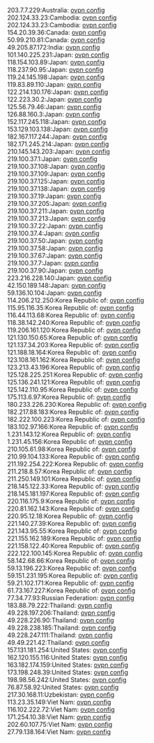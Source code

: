 203.7.7.229:Australia: [ovpn config](vpn/203_7_7_229.ovpn)  
202.124.33.23:Cambodia: [ovpn config](vpn/202_124_33_23.ovpn)  
202.124.33.23:Cambodia: [ovpn config](vpn/202_124_33_23.ovpn)  
154.20.39.36:Canada: [ovpn config](vpn/154_20_39_36.ovpn)  
50.99.210.81:Canada: [ovpn config](vpn/50_99_210_81.ovpn)  
49.205.87.172:India: [ovpn config](vpn/49_205_87_172.ovpn)  
101.140.225.231:Japan: [ovpn config](vpn/101_140_225_231.ovpn)  
118.154.103.89:Japan: [ovpn config](vpn/118_154_103_89.ovpn)  
118.237.90.95:Japan: [ovpn config](vpn/118_237_90_95.ovpn)  
119.24.145.198:Japan: [ovpn config](vpn/119_24_145_198.ovpn)  
119.83.89.110:Japan: [ovpn config](vpn/119_83_89_110.ovpn)  
122.214.130.176:Japan: [ovpn config](vpn/122_214_130_176.ovpn)  
122.223.30.2:Japan: [ovpn config](vpn/122_223_30_2.ovpn)  
125.56.79.46:Japan: [ovpn config](vpn/125_56_79_46.ovpn)  
126.88.160.3:Japan: [ovpn config](vpn/126_88_160_3.ovpn)  
152.117.245.118:Japan: [ovpn config](vpn/152_117_245_118.ovpn)  
153.129.103.138:Japan: [ovpn config](vpn/153_129_103_138.ovpn)  
182.167.117.244:Japan: [ovpn config](vpn/182_167_117_244.ovpn)  
182.171.245.214:Japan: [ovpn config](vpn/182_171_245_214.ovpn)  
210.145.143.203:Japan: [ovpn config](vpn/210_145_143_203.ovpn)  
219.100.37.1:Japan: [ovpn config](vpn/219_100_37_1.ovpn)  
219.100.37.108:Japan: [ovpn config](vpn/219_100_37_108.ovpn)  
219.100.37.109:Japan: [ovpn config](vpn/219_100_37_109.ovpn)  
219.100.37.125:Japan: [ovpn config](vpn/219_100_37_125.ovpn)  
219.100.37.138:Japan: [ovpn config](vpn/219_100_37_138.ovpn)  
219.100.37.19:Japan: [ovpn config](vpn/219_100_37_19.ovpn)  
219.100.37.205:Japan: [ovpn config](vpn/219_100_37_205.ovpn)  
219.100.37.211:Japan: [ovpn config](vpn/219_100_37_211.ovpn)  
219.100.37.213:Japan: [ovpn config](vpn/219_100_37_213.ovpn)  
219.100.37.22:Japan: [ovpn config](vpn/219_100_37_22.ovpn)  
219.100.37.4:Japan: [ovpn config](vpn/219_100_37_4.ovpn)  
219.100.37.50:Japan: [ovpn config](vpn/219_100_37_50.ovpn)  
219.100.37.58:Japan: [ovpn config](vpn/219_100_37_58.ovpn)  
219.100.37.67:Japan: [ovpn config](vpn/219_100_37_67.ovpn)  
219.100.37.7:Japan: [ovpn config](vpn/219_100_37_7.ovpn)  
219.100.37.90:Japan: [ovpn config](vpn/219_100_37_90.ovpn)  
223.216.228.140:Japan: [ovpn config](vpn/223_216_228_140.ovpn)  
42.150.189.148:Japan: [ovpn config](vpn/42_150_189_148.ovpn)  
59.136.10.104:Japan: [ovpn config](vpn/59_136_10_104.ovpn)  
114.206.212.250:Korea Republic of: [ovpn config](vpn/114_206_212_250.ovpn)  
115.95.116.35:Korea Republic of: [ovpn config](vpn/115_95_116_35.ovpn)  
116.44.113.68:Korea Republic of: [ovpn config](vpn/116_44_113_68.ovpn)  
118.38.142.240:Korea Republic of: [ovpn config](vpn/118_38_142_240.ovpn)  
119.206.161.120:Korea Republic of: [ovpn config](vpn/119_206_161_120.ovpn)  
121.130.150.65:Korea Republic of: [ovpn config](vpn/121_130_150_65.ovpn)  
121.137.34.203:Korea Republic of: [ovpn config](vpn/121_137_34_203.ovpn)  
121.188.18.164:Korea Republic of: [ovpn config](vpn/121_188_18_164.ovpn)  
123.108.161.162:Korea Republic of: [ovpn config](vpn/123_108_161_162.ovpn)  
123.213.43.196:Korea Republic of: [ovpn config](vpn/123_213_43_196.ovpn)  
125.128.225.251:Korea Republic of: [ovpn config](vpn/125_128_225_251.ovpn)  
125.136.241.121:Korea Republic of: [ovpn config](vpn/125_136_241_121.ovpn)  
125.142.110.95:Korea Republic of: [ovpn config](vpn/125_142_110_95.ovpn)  
175.113.6.97:Korea Republic of: [ovpn config](vpn/175_113_6_97.ovpn)  
180.233.226.230:Korea Republic of: [ovpn config](vpn/180_233_226_230.ovpn)  
182.217.88.183:Korea Republic of: [ovpn config](vpn/182_217_88_183.ovpn)  
182.222.100.223:Korea Republic of: [ovpn config](vpn/182_222_100_223.ovpn)  
183.102.97.166:Korea Republic of: [ovpn config](vpn/183_102_97_166.ovpn)  
1.231.143.12:Korea Republic of: [ovpn config](vpn/1_231_143_12.ovpn)  
1.231.45.156:Korea Republic of: [ovpn config](vpn/1_231_45_156.ovpn)  
210.105.61.98:Korea Republic of: [ovpn config](vpn/210_105_61_98.ovpn)  
210.99.104.133:Korea Republic of: [ovpn config](vpn/210_99_104_133.ovpn)  
211.192.254.222:Korea Republic of: [ovpn config](vpn/211_192_254_222.ovpn)  
211.218.8.57:Korea Republic of: [ovpn config](vpn/211_218_8_57.ovpn)  
211.250.149.101:Korea Republic of: [ovpn config](vpn/211_250_149_101.ovpn)  
218.145.122.33:Korea Republic of: [ovpn config](vpn/218_145_122_33.ovpn)  
218.145.181.197:Korea Republic of: [ovpn config](vpn/218_145_181_197.ovpn)  
220.116.175.9:Korea Republic of: [ovpn config](vpn/220_116_175_9.ovpn)  
220.81.162.143:Korea Republic of: [ovpn config](vpn/220_81_162_143.ovpn)  
220.95.12.18:Korea Republic of: [ovpn config](vpn/220_95_12_18.ovpn)  
221.140.27.39:Korea Republic of: [ovpn config](vpn/221_140_27_39.ovpn)  
221.143.95.55:Korea Republic of: [ovpn config](vpn/221_143_95_55.ovpn)  
221.155.162.189:Korea Republic of: [ovpn config](vpn/221_155_162_189.ovpn)  
221.158.122.40:Korea Republic of: [ovpn config](vpn/221_158_122_40.ovpn)  
222.122.100.145:Korea Republic of: [ovpn config](vpn/222_122_100_145.ovpn)  
58.142.68.66:Korea Republic of: [ovpn config](vpn/58_142_68_66.ovpn)  
59.13.196.223:Korea Republic of: [ovpn config](vpn/59_13_196_223.ovpn)  
59.151.231.195:Korea Republic of: [ovpn config](vpn/59_151_231_195.ovpn)  
59.21.102.171:Korea Republic of: [ovpn config](vpn/59_21_102_171.ovpn)  
61.73.167.227:Korea Republic of: [ovpn config](vpn/61_73_167_227.ovpn)  
77.34.77.93:Russian Federation: [ovpn config](vpn/77_34_77_93.ovpn)  
183.88.79.222:Thailand: [ovpn config](vpn/183_88_79_222.ovpn)  
49.228.197.206:Thailand: [ovpn config](vpn/49_228_197_206.ovpn)  
49.228.226.90:Thailand: [ovpn config](vpn/49_228_226_90.ovpn)  
49.228.238.185:Thailand: [ovpn config](vpn/49_228_238_185.ovpn)  
49.228.247.111:Thailand: [ovpn config](vpn/49_228_247_111.ovpn)  
49.49.221.42:Thailand: [ovpn config](vpn/49_49_221_42.ovpn)  
157.131.181.254:United States: [ovpn config](vpn/157_131_181_254.ovpn)  
162.120.155.116:United States: [ovpn config](vpn/162_120_155_116.ovpn)  
163.182.174.159:United States: [ovpn config](vpn/163_182_174_159.ovpn)  
173.198.248.39:United States: [ovpn config](vpn/173_198_248_39.ovpn)  
198.98.56.242:United States: [ovpn config](vpn/198_98_56_242.ovpn)  
76.87.58.92:United States: [ovpn config](vpn/76_87_58_92.ovpn)  
217.30.168.11:Uzbekistan: [ovpn config](vpn/217_30_168_11.ovpn)  
113.23.35.149:Viet Nam: [ovpn config](vpn/113_23_35_149.ovpn)  
116.102.222.72:Viet Nam: [ovpn config](vpn/116_102_222_72.ovpn)  
171.254.10.38:Viet Nam: [ovpn config](vpn/171_254_10_38.ovpn)  
202.60.107.75:Viet Nam: [ovpn config](vpn/202_60_107_75.ovpn)  
27.79.138.164:Viet Nam: [ovpn config](vpn/27_79_138_164.ovpn)  
